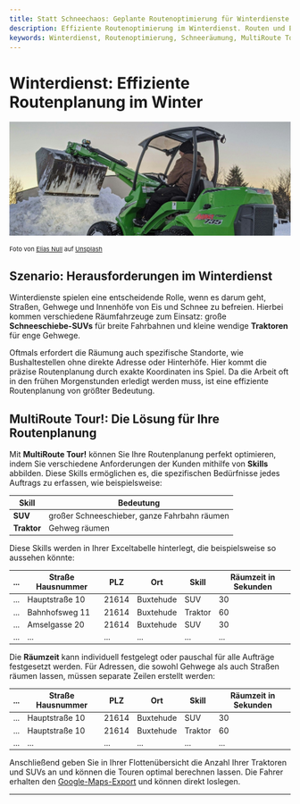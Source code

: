 ```yaml
---
title: Statt Schneechaos: Geplante Routenoptimierung für Winterdienste
description: Effiziente Routenoptimierung im Winterdienst. Routen und Einsätze für Winterdienste, Gartenlandschaftsbauer und alle, die draußen planen.
keywords: Winterdienst, Routenoptimierung, Schneeräumung, MultiRoute Tour, Traktor, Schneeschieber, Tourenplanung, Winterdienste Software
---
```


# Winterdienst: Effiziente Routenplanung im Winter

![Routenplanung für Winterdienste](assets/snow.jpg "Routenplanung für Winterdienste")

<div style="font-size: 11px">Foto von <a href="https://unsplash.com/de/@eliasnull?utm_content=creditCopyText&utm_medium=referral&utm_source=unsplash">Elias Null</a> auf <a href="https://unsplash.com/de/fotos/gruner-und-schwarzer-john-deere-fahrt-mit-rasenmahern-auf-schneebedecktem-boden-tagsuber-Pz2x7wzV0jM?utm_content=creditCopyText&utm_medium=referral&utm_source=unsplash">Unsplash</a></div>

## Szenario: Herausforderungen im Winterdienst

Winterdienste spielen eine entscheidende Rolle, wenn es darum geht, Straßen, Gehwege und Innenhöfe von Eis und Schnee zu befreien. Hierbei kommen verschiedene Räumfahrzeuge zum Einsatz: große **Schneeschiebe-SUVs** für breite Fahrbahnen und kleine wendige **Traktoren** für enge Gehwege.

Oftmals erfordert die Räumung auch spezifische Standorte, wie Bushaltestellen ohne direkte Adresse oder Hinterhöfe. Hier kommt die präzise Routenplanung durch exakte Koordinaten ins Spiel. Da die Arbeit oft in den frühen Morgenstunden erledigt werden muss, ist eine effiziente Routenplanung von größter Bedeutung.

## MultiRoute Tour!: Die Lösung für Ihre Routenplanung

Mit **MultiRoute Tour!** können Sie Ihre Routenplanung perfekt optimieren, indem Sie verschiedene Anforderungen der Kunden mithilfe von **Skills** abbilden. Diese Skills ermöglichen es, die spezifischen Bedürfnisse jedes Auftrags zu erfassen, wie beispielsweise:

| Skill   | Bedeutung                                                 |
|---------|------------------------------------------------------------|
| **SUV** | großer Schneeschieber, ganze Fahrbahn räumen              |
| **Traktor** | Gehweg räumen                                           |

Diese Skills werden in Ihrer Exceltabelle hinterlegt, die beispielsweise so aussehen könnte:

|...|Straße Hausnummer|PLZ|Ort|Skill|Räumzeit in Sekunden|
|---|-----------------|---|---|-----|-------------------|
|...|Hauptstraße 10|21614|Buxtehude|SUV|30|
|...|Bahnhofsweg 11|21614|Buxtehude|Traktor|60|
|...|Amselgasse 20|21614|Buxtehude|SUV|30|
|...|...|...|...|...|...|

Die **Räumzeit** kann individuell festgelegt oder pauschal für alle Aufträge festgesetzt werden. Für Adressen, die sowohl Gehwege als auch Straßen räumen lassen, müssen separate Zeilen erstellt werden:

|...|Straße Hausnummer|PLZ|Ort|Skill|Räumzeit in Sekunden|
|---|-----------------|---|---|-----|-------------------|
|...|Hauptstraße 10|21614|Buxtehude|SUV|30|
|...|Hauptstraße 10|21614|Buxtehude|Traktor|60|
|...|...|...|...|...|...|

Anschließend geben Sie in Ihrer Flottenübersicht die Anzahl Ihrer Traktoren und SUVs an und können die Touren optimal berechnen lassen. Die Fahrer erhalten den [Google-Maps-Export](../tour/#tour-exportieren) und können direkt loslegen.

---

